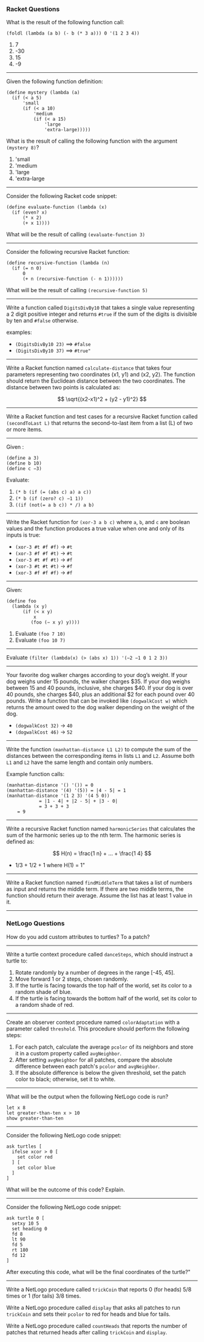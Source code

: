 
### Racket Questions

What is the result of the following function call:

`(foldl (lambda (a b) (- b (* 3 a))) 0 '(1 2 3 4))`

1. 7
2. -30
3. 15
4. -9

---

Given the following function definition:

```
(define mystery (lambda (a)
  (if (< a 5)
      'small
      (if (< a 10)
          'medium
          (if (< a 15)
              'large
              'extra-large)))))
```

What is the result of calling the following function with the argument `(mystery 8)`?

1. 'small
2. 'medium
3. 'large
4. 'extra-large

---

Consider the following Racket code snippet:

```
(define evaluate-function (lambda (x)
  (if (even? x)
      (* x 2)
      (+ x 1))))
```

What will be the result of calling `(evaluate-function 3)`

---

Consider the following recursive Racket function:

```
(define recursive-function (lambda (n)
  (if (= n 0)
      0
      (+ n (recursive-function (- n 1))))))
```

What will be the result of calling `(recursive-function 5)`

---

Write a function called `DigitsDivBy10` that takes a single value representing a 2 digit positive integer and returns `#true` if the sum of the digits is divisible by ten and `#false` otherwise.

examples:
- `(DigitsDivBy10 23)` ==> `#false`
- `(DigitsDivBy10 37)` ==> `#true"`

---

Write a Racket function named `calculate-distance` that takes four parameters representing two coordinates (x1, y1) and (x2, y2). The function should return the Euclidean distance between the two coordinates. The distance between two points is calculated as:

$$ \sqrt{(x2-x1)^2 + (y2 - y1)^2} $$

---

Write a Racket function and test cases for a recursive Racket function called `(secondToLast L)` that returns the second-to-last item from a list (L) of two or more items.

---

Given :
```
(define a 3)
(define b 10)
(define c −3)
```

Evaluate:
1. `(* b (if (= (abs c) a) a c))`
2. `(* b (if (zero? c) −1 1))`
3. `((if (not(= a b c)) * /) a b)`

---

Write the Racket function for `(xor-3 a b c)` where `a`, `b`, and `c` are boolean values and the function produces a true value when one and only of its inputs is true:

- `(xor-3 #t #f #f)` -> `#t`
- `(xor-3 #f #f #t)` -> `#t`
- `(xor-3 #t #f #t)` -> `#f`
- `(xor-3 #t #t #t)` -> `#f`
- `(xor-3 #f #f #f)` -> `#f`

---

Given:

```
(define foo
  (lambda (x y)
      (if (< x y)
          x
         (foo (− x y) y))))
```

1. Evaluate `(foo 7 10)`
2. Evaluate `(foo 10 7)`

---

Evaluate `(filter (lambda(x) (> (abs x) 1)) '(−2 −1 0 1 2 3))`

---

Your favorite dog walker charges according to your dog’s weight. If your dog
weighs under 15 pounds, the walker charges $35. If your dog weighs between 15 and 40
pounds, inclusive, she charges $40. If your dog is over 40 pounds, she charges $40, plus an
additional $2 for each pound over 40 pounds. Write a function that can be invoked like
`(dogwalkCost w)` which returns the amount owed to the dog walker depending on the weight
of the dog.

- `(dogwalkCost 32)` → `40`
- `(dogwalkCost 46)` → `52`

---

Write the function `(manhattan-distance L1 L2)` to compute the sum of the distances between the corresponding items in lists `L1` and `L2`. Assume both `L1` and `L2` have the same length and contain only numbers.

Example function calls:

```
(manhattan-distance '() '()) = 0
(manhattan-distance '(4) '(5)) = |4 - 5| = 1
(manhattan-distance '(1 2 3) '(4 5 0))
			= |1 - 4| + |2 - 5| + |3 - 0|
 			= 3 + 3 + 3
	= 9
```
---

Write a recursive Racket function named `harmonicSeries` that calculates the sum of the harmonic series up to the nth term. The harmonic series is defined as:

$$ H(n) = \frac{1 n} + ... + \frac{1 4} $$
  + 1/3 + 1/2 + 1 where H(1) = 1"

---

Write a Racket function named `findMiddleTerm` that takes a list of numbers as input and returns the middle term. If there are two middle terms, the function should return their average. Assume the list has at least 1 value in it.

---

### NetLogo Questions

How do you add custom attributes to turtles? To a patch?

---

Write a turtle context procedure called `danceSteps`, which should instruct a turtle to:

1.  Rotate randomly by a number of degrees in the range [-45, 45].
2.  Move forward 1 or 2 steps, chosen randomly.
3.  If the turtle is facing towards the top half of the world, set its color to a random shade of blue.
4.  If the turtle is facing towards the bottom half of the world, set its color to a random shade of red.

---

Create an observer context procedure named `colorAdaptation` with a parameter called `threshold`. This procedure should perform the following steps:

1. For each patch, calculate the average `pcolor` of its neighbors and store it in a custom property called `avgNeighbor`.
2. After setting `avgNeighbor` for all patches, compare the absolute difference between each patch's `pcolor` and `avgNeighbor`.
3. If the absolute difference is below the given threshold, set the patch color to black; otherwise, set it to white.

---

What will be the output when the following NetLogo code is run?
```
let x 8
let greater-than-ten x > 10
show greater-than-ten
```

---

Consider the following NetLogo code snippet:

```
ask turtles [
  ifelse xcor > 0 [
    set color red
  ] [
    set color blue
  ]
]
```
What will be the outcome of this code? Explain.

---

Consider the following NetLogo code snippet:

```
ask turtle 0 [
  setxy 10 5
  set heading 0
  fd 8
  lt 90
  fd 5
  rt 180
  fd 12
]
```

After executing this code, what will be the final coordinates of the turtle?"

---

Write a NetLogo procedure called `trickCoin` that reports 0 (for heads) 5/8 times or 1 (for tails) 3/8 times.

Write a NetLogo procedure called `display` that asks all patches to run `trickCoin` and sets their `pcolor` to red for heads and blue for tails.

Write a NetLogo procedure called `countHeads` that reports the number of patches that returned heads after calling `trickCoin` and `display`.
